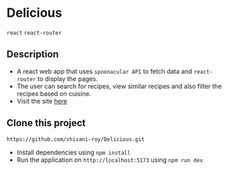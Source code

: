 # Delicious

`react` `react-router`

## Description 
- A react web app that uses `spoonacular API` to fetch data and `react-router` to display the pages.
- The user can search for recipes, view similar recipes and also filter the recipes based on cuisine.
- Visit the site [here](https://react-deliciouss.netlify.app/)

## Clone this project
`https://github.com/shivani-roy/Delicious.git`
- Install dependencies using
  `npm install `
- Run the application on `http://localhost:5173` using
   `npm run dev`
